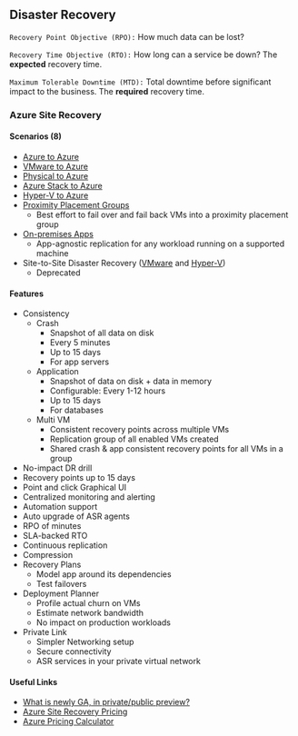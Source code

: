 ## Disaster Recovery
`Recovery Point Objective (RPO):` How much data can be lost?

`Recovery Time Objective (RTO):` How long can a service be down? The **expected** recovery time.

`Maximum Tolerable Downtime (MTD):` Total downtime before significant impact to the business. The **required** recovery time.

### Azure Site Recovery

#### Scenarios (8)
- [Azure to Azure](https://learn.microsoft.com/en-us/azure/site-recovery/azure-to-azure-how-to-enable-replication)
- [VMware to Azure](https://learn.microsoft.com/en-us/azure/site-recovery/vmware-physical-large-deployment)
- [Physical to Azure](https://learn.microsoft.com/en-us/azure/site-recovery/vmware-physical-large-deployment)
- [Azure Stack to Azure](https://learn.microsoft.com/en-us/azure/site-recovery/azure-stack-site-recovery)
- [Hyper-V to Azure](https://learn.microsoft.com/en-us/azure/site-recovery/site-recovery-manage-network-interfaces-on-premises-to-azure)
- [Proximity Placement Groups](https://learn.microsoft.com/en-us/azure/site-recovery/how-to-enable-replication-proximity-placement-groups)
	- Best effort to fail over and fail back VMs into a proximity placement group
- [On-premises Apps](https://learn.microsoft.com/en-us/azure/site-recovery/site-recovery-workload)
	- App-agnostic replication for any workload running on a supported machine
- Site-to-Site Disaster Recovery ([VMware](https://learn.microsoft.com/en-us/azure/site-recovery/vmware-physical-secondary-disaster-recovery) and [Hyper-V](https://learn.microsoft.com/en-us/azure/site-recovery/site-to-site-deprecation))
	- Deprecated

#### Features
- Consistency
	- Crash
		- Snapshot of all data on disk
		- Every 5 minutes
		- Up to 15 days 
		- For app servers
	- Application
		- Snapshot of data on disk + data in memory
		- Configurable: Every 1-12 hours
		- Up to 15 days
		- For databases
	- Multi VM
		- Consistent recovery points across multiple VMs
		- Replication group of all enabled VMs created
		- Shared crash & app consistent recovery points for all VMs in a group
- No-impact DR drill
- Recovery points up to 15 days
- Point and click Graphical UI
- Centralized monitoring and alerting
- Automation support
- Auto upgrade of ASR agents
- RPO of minutes
- SLA-backed RTO
- Continuous replication
- Compression
- Recovery Plans
	- Model app around its dependencies
	- Test failovers
- Deployment Planner
	- Profile actual churn on VMs
	- Estimate network bandwidth
	- No impact on production workloads
- Private Link
	- Simpler Networking setup
	- Secure connectivity
	- ASR services in your private virtual network

#### Useful Links
- [What is newly GA, in private/public preview?](https://azure.microsoft.com/en-au/updates/?query=site%20recovery)
- [Azure Site Recovery Pricing](https://azure.microsoft.com/en-gb/pricing/details/site-recovery/)
- [Azure Pricing Calculator](https://azure.microsoft.com/en-gb/pricing/calculator/Azure%20Site%20Recovery)